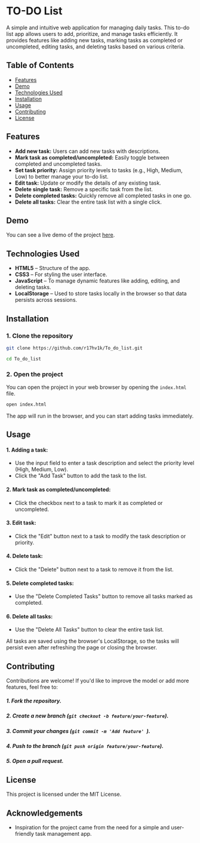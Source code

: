 
# TO-DO List

A simple and intuitive web application for managing daily tasks. This to-do list app allows users to add, prioritize, and manage tasks efficiently. It provides features like adding new tasks, marking tasks as completed or uncompleted, editing tasks, and deleting tasks based on various criteria.


## Table of Contents

- [Features](#features)
- [Demo](#demo)
- [Technologies Used](#technologies-used)
- [Installation](#installation)
- [Usage](#usage)
- [Contributing](#contributing)
- [License](#license)

## Features

- **Add new task:** Users can add new tasks with descriptions.
- **Mark task as completed/uncompleted:** Easily toggle between completed and uncompleted tasks.
- **Set task priority:** Assign priority levels to tasks (e.g., High, Medium, Low) to better manage your to-do list.
- **Edit task:** Update or modify the details of any existing task.
- **Delete single task:** Remove a specific task from the list.
- **Delete completed tasks:** Quickly remove all completed tasks in one go.
- **Delete all tasks:** Clear the entire task list with a single click.



## Demo

You can see a live demo of the project [here](https://rrr-to-do-list.netlify.app/).


## Technologies Used

- **HTML5** – Structure of the app.
- **CSS3** – For styling the user interface.
- **JavaScript** – To manage dynamic features like adding, editing, and deleting tasks.
- **LocalStorage** – Used to store tasks locally in the browser so that data persists across sessions.



## Installation

### 1. Clone the repository

```bash
git clone https://github.com/r17hv1k/To_do_list.git
```

```bash
cd To_do_list
```

### 2. Open the project

You can open the project in your web browser by opening the ```index.html``` file.

```bash
open index.html
```
The app will run in the browser, and you can start adding tasks immediately.


## Usage

#### 1. Adding a task:

- Use the input field to enter a task description and select the priority level (High, Medium, Low).
- Click the "Add Task" button to add the task to the list.

#### 2. Mark task as completed/uncompleted:

- Click the checkbox next to a task to mark it as completed or uncompleted.

#### 3. Edit task:

- Click the "Edit" button next to a task to modify the task description or priority.

#### 4. Delete task:

- Click the "Delete" button next to a task to remove it from the list.

#### 5. Delete completed tasks:

- Use the "Delete Completed Tasks" button to remove all tasks marked as completed.

#### 6. Delete all tasks:

- Use the "Delete All Tasks" button to clear the entire task list.


All tasks are saved using the browser's LocalStorage, so the tasks will persist even after refreshing the page or closing the browser.


## Contributing

Contributions are welcome! If you'd like to improve the model or add more features, feel free to:

##### 1. Fork the repository.
##### 2. Create a new branch (```git checkout -b feature/your-feature```).
##### 3. Commit your changes (```git commit -m 'Add feature' ```).
##### 4. Push to the branch (```git push origin feature/your-feature```).
##### 5. Open a pull request.



## License

This project is licensed under the MIT License.


## Acknowledgements

- Inspiration for the project came from the need for a simple and user-friendly task management app.
